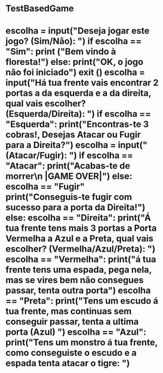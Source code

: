 <h1> TestBasedGame <h1>


 escolha = input("Deseja jogar este jogo? (Sim/Não): ")
if escolha == "Sim":
    print ("Bem vindo à floresta!")
else:
  print("OK, o jogo não foi iniciado")
  exit ()
escolha = input("Há tua frente vais encontrar 2 portas a da esquerda e a da direita, qual vais escolher? (Esquerda/Direita): ")
if escolha == "Esquerda":
  print("Encontras-te 3 cobras!, Desejas Atacar ou Fugir para a Direita?")
  escolha = input("(Atacar/Fugir): ")
  if escolha == "Atacar":
    print("Acabas-te de morrer\n |GAME OVER|")
  else:
    escolha == "Fugir"
    print("Conseguis-te fugir com sucesso para a porta da Direita!")
else:
escolha == "Direita":
  print("Á tua frente tens mais 3 portas a Porta Vermelha a Azul e a Preta, qual vais escolher? (Vermelha/Azul/Preta): ")
  escolha == "Vermelha":
    print("á tua frente tens uma espada, pega nela, mas se vires bem não consegues passar, tenta outra porta")
  escolha == "Preta":
    print("Tens um escudo á tua frente, mas continuas sem conseguir passar, tenta a ultima porta (Azul) ")
  escolha == "Azul":
    print("Tens um monstro á tua frente, como conseguiste o escudo e a espada tenta atacar o tigre: ") 
  
